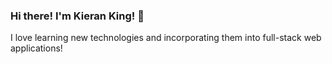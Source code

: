 ### Hi there! I'm Kieran King! 👋
I love learning new technologies and incorporating them into full-stack web applications!
